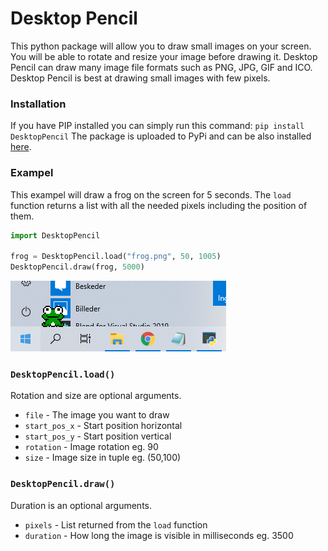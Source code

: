 # Desktop Pencil
This python package will allow you to draw small images on your screen. You will be able to rotate and resize your image before drawing it. Desktop Pencil can draw many image file formats such as PNG, JPG, GIF and ICO. Desktop Pencil is best at drawing small images with few pixels.

### Installation
If you have PIP installed you can simply run this command: `pip install DesktopPencil`
The package is uploaded to PyPi and can be also installed [here](https://pypi.org/project/DesktopPencil/).

### Exampel
This exampel will draw a frog on the screen for 5 seconds. The ```load``` function returns a list with all the needed pixels including the position of them.
```python
import DesktopPencil

frog = DesktopPencil.load("frog.png", 50, 1005)
DesktopPencil.draw(frog, 5000)
```
<img src="/Exampels/1.PNG">

### ```DesktopPencil.load()```
Rotation and size are optional arguments.
* ```file``` - The image you want to draw
* ```start_pos_x``` - Start position horizontal
* ```start_pos_y``` - Start position vertical
* ```rotation``` - Image rotation eg. 90
* ```size``` - Image size in tuple eg. (50,100)

### ```DesktopPencil.draw()```
Duration is an optional arguments.
* ```pixels``` - List returned from the ```load``` function
* ```duration``` - How long the image is visible in milliseconds eg. 3500
